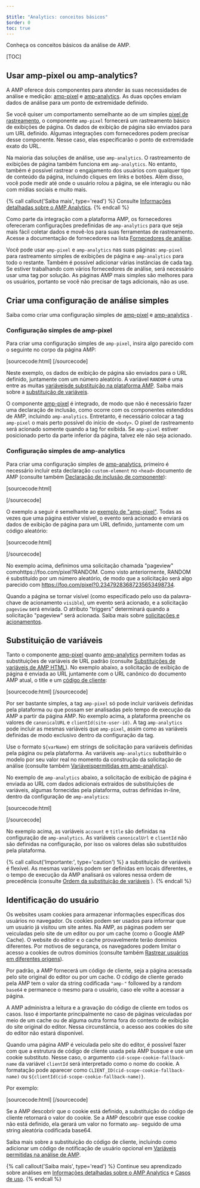 ```yaml
---

$title: "Analytics: conceitos básicos"
$order: 0
toc: true
---
```


Conheça os conceitos básicos da análise de AMP.

[TOC]

## Usar amp-pixel ou amp-analytics?


A AMP oferece dois componentes para atender às suas necessidades de análise e medição: [amp-pixel](/pt_br/docs/reference/amp-pixel.html) 
e [amp-analytics](/pt_br/docs/reference/extended/amp-analytics.html). As duas opções enviam dados de análise para um ponto de extremidade definido.


Se você quiser um comportamento semelhante ao de um simples [pixel de rastreamento](https://en.wikipedia.org/wiki/Web_beacon#Implementation), o componente `amp-pixel` fornecerá um rastreamento básico de exibições de página. Os dados de exibição de página são enviados para um URL definido. Algumas integrações com fornecedores podem precisar desse componente. Nesse caso, elas especificarão o ponto de extremidade exato do URL.

 Na maioria das soluções de análise, use `amp-analytics`. O rastreamento de exibições de página também funciona em `amp-analytics`. No entanto, também é possível rastrear o engajamento dos usuários com qualquer tipo de conteúdo da página, incluindo cliques em links e botões. Além disso, você pode medir até onde o usuário rolou a página, se ele interagiu ou não com mídias sociais e muito mais.

{% call callout('Saiba mais', type='read') %}
 Consulte [Informações detalhadas sobre o AMP Analytics](/pt_br/docs/guides/analytics/deep_dive_analytics.html). {% endcall %}

Como parte da integração com a plataforma AMP, os fornecedores ofereceram configurações predefinidas de `amp-analytics` 
para que seja mais fácil coletar dados e movê-los para suas ferramentas de rastreamento. Acesse a documentação de fornecedores na lista [Fornecedores de análise](/pt_br/docs/guides/analytics/analytics-vendors.html).

 Você pode usar `amp-pixel` e `amp-analytics` 
nas suas páginas: `amp-pixel` para rastreamento simples de exibições de página e `amp-analytics` para todo o restante. Também é possível adicionar várias instâncias de cada tag. Se estiver trabalhando com vários fornecedores de análise, será necessário usar uma tag por solução. As páginas AMP mais simples são melhores para os usuários, portanto se você não precisar de tags adicionais, não as use.

## Criar uma configuração de análise simples


Saiba como criar uma configuração simples de [amp-pixel](/pt_br/docs/reference/amp-pixel.html) 
e [amp-analytics](/pt_br/docs/reference/extended/amp-analytics.html) .

### Configuração simples de amp-pixel

 Para criar uma configuração simples de `amp-pixel`, insira algo parecido com o seguinte no corpo da página AMP:

[sourcecode:html]
<amp-pixel src="https://foo.com/pixel?RANDOM"></amp-pixel>
[/sourcecode]

 Neste exemplo, os dados de exibição de página são enviados para o URL definido, juntamente com um número aleatório. A variável `RANDOM` 
é uma entre as muitas [variáveis ​​de substituição na plataforma AMP](https://github.com/ampproject/amphtml/blob/master/spec/amp-var-substitutions.md). Saiba mais sobre a [substituição de variáveis](/pt_br/docs/guides/analytics/analytics_basics.html#variable-substitution).

 O componente [amp-pixel](/pt_br/docs/reference/amp-pixel.html) é integrado, de modo que não é necessário fazer uma declaração de inclusão, como ocorre com os componentes estendidos de AMP, incluindo `amp-analytics`. Entretanto, é necessário colocar a tag `amp-pixel` o mais perto possível do início de `<body>`. O pixel de rastreamento será acionado somente quando a tag for exibida. Se `amp-pixel` estiver posicionado perto da parte inferior da página, talvez ele não seja acionado.

### Configuração simples de amp-analytics


Para criar uma configuração simples de [amp-analytics](/pt_br/docs/reference/extended/amp-analytics.html), primeiro é necessário incluir esta declaração `custom-element` no `<head>` 
documento de AMP (consulte também [Declaração de inclusão de componente](/pt_br/docs/reference/extended.html#component-inclusion-declaration)):

[sourcecode:html]

<script async custom-element="amp-analytics" src="https://cdn.ampproject.org/v0/amp-analytics-0.1.js"></script>

[/sourcecode]

 O exemplo a seguir é semelhante ao [exemplo de "amp-pixel"](/pt_br/docs/guides/analytics/analytics_basics.html#simple-amp-pixel-configuration). Todas as vezes que uma página estiver visível, o evento será acionado e enviará os dados de exibição de página para um URL definido, juntamente com um código aleatório:

[sourcecode:html]
<amp-analytics>

<script type="application/json">

  {"requests": 
    {"pageview": "https://foo.com/pixel?RANDOM
  ", },"triggers": 
    {"trackPageview": 
      {"on": "visible",
      "request": "pageview"
    
} } }</script>

</amp-analytics>
[/sourcecode]

 No exemplo acima, definimos uma solicitação chamada "pageview" comohttps://foo.com/pixel?RANDOM. Como visto anteriormente, RANDOM é substituído por um número aleatório, de modo que a solicitação será algo parecido com https://foo.com/pixel?0.23479283687235653498734.

 Quando a página se tornar visível (como especificado pelo uso da palavra-chave de acionamento `visible`), um evento será acionado, e a solicitação `pageview` será enviada. O atributo "triggers" determinará quando a solicitação "pageview" será acionada. Saiba mais sobre [solicitações e acionamentos](/pt_br/docs/guides/analytics/deep_dive_analytics.html#requests-triggers--transports).

## Substituição de variáveis

 Tanto o componente [amp-pixel](/pt_br/docs/reference/amp-pixel.html) 
quanto [amp-analytics](/pt_br/docs/reference/extended/amp-analytics.html) 
permitem todas as substituições de variáveis ​​de URL padrão (consulte [Substituições de variáveis ​​de AMP HTML](https://github.com/ampproject/amphtml/blob/master/spec/amp-var-substitutions.md)). No exemplo abaixo, a solicitação de exibição de página é enviada ao URL juntamente com o URL canônico do documento AMP atual, o title e um [código de cliente](/pt_br/docs/guides/analytics/analytics_basics.html#user-identification):

[sourcecode:html]
<amp-pixel src="https://example.com/analytics?url=${canonicalUrl}&title=${title}&clientId=${clientId(site-user-id)}"></amp-pixel>
[/sourcecode]

Por ser bastante simples, a tag `amp-pixel` só pode incluir variáveis ​​definidas pela plataforma ou que possam ser analisadas pelo tempo de execução da AMP a partir da página AMP. No exemplo acima, a plataforma preenche os valores de `canonicalURL` e `clientId(site-user-id)`. A tag `amp-analytics` pode incluir as mesmas variáveis que `amp-pixel`, assim como as variáveis ​​definidas de modo exclusivo dentro da configuração da tag.

 Use o formato `${varName}` em strings de solicitação para variáveis definidas pela página ou pela plataforma. As variáveis `amp-analytics` 
substituirão o modelo por seu valor real no momento da construção da solicitação de análise (consulte também [Variáveis ​​permitidas em amp-analytics](https://github.com/ampproject/amphtml/blob/master/extensions/amp-analytics/analytics-vars.md)).

 No exemplo de `amp-analytics` abaixo, a solicitação de exibição de página é enviada ao URL com dados adicionais extraídos de substituições de variáveis, algumas fornecidas pela plataforma, outras definidas in-line, dentro da configuração de `amp-analytics`:

[sourcecode:html]
<amp-analytics>

<script type="application/json">

  {"requests": 
    {"pageview":"https://example.com/analytics?url=${canonicalUrl}&title=${title}&acct=${account}&clientId=${clientId(site-user-id)}",
  },
  "vars": 
    {"account": 
  "ABC123", },"triggers": 
    {"someEvent": 
      {"on": "visible",
      "request": "pageview",
      "vars": 
        {"title": 
"Minha página inicial", } } } }</script>

</amp-analytics>
[/sourcecode]

 No exemplo acima, as variáveis `account` e `title` são definidas na configuração de `amp-analytics`. As variáveis `canonicalUrl` e `clientId` não são definidas na configuração, por isso os valores delas são substituídos pela plataforma.

{% call callout('Importante:', type='caution') %}
 a substituição de variáveis é flexível. As mesmas variáveis ​​podem ser definidas em locais diferentes, e o tempo de execução da AMP analisará os valores nessa ordem de precedência (consulte [Ordem da substituição de variáveis](/pt_br/docs/guides/analytics/deep_dive_analytics.html#variable-substitution-ordering)
). {% endcall %}

## Identificação do usuário


Os websites usam cookies para armazenar informações específicas dos usuários no navegador. Os cookies podem ser usados ​​para informar que um usuário já visitou um site antes. Na AMP, as páginas podem ser veiculadas pelo site de um editor ou por um cache (como o Google AMP Cache). O website do editor e o cache provavelmente terão domínios diferentes. Por motivos de segurança, os navegadores podem limitar o acesso a cookies de outros domínios (consulte também [Rastrear usuários em diferentes origens](https://github.com/ampproject/amphtml/blob/master/spec/amp-managing-user-state.md)).

 Por padrão, a AMP fornecerá um código de cliente, seja a página acessada pelo site original do editor ou por um cache. O código de cliente gerado pela AMP tem o valor da string codificada `"amp-"`
followed by a random `base64` e permanece o mesmo para o usuário, caso ele volte a acessar a página.

A AMP administra a leitura e a gravação do código de cliente em todos os casos. Isso é importante principalmente no caso de páginas veiculadas por meio de um cache ou de alguma outra forma fora do contexto de exibição do site original do editor. Nessa circunstância, o acesso aos cookies do site do editor não estará disponível.

 Quando uma página AMP é veiculada pelo site do editor, é possível fazer com que a estrutura de código de cliente usada pela AMP busque e use um cookie substituto. Nesse caso, o argumento `cid-scope-cookie-fallback-name` da variável `clientId` será interpretado como o nome do cookie. A formatação pode aparecer como `CLIENT_ID(cid-scope-cookie-fallback-name)` 
ou `${clientId(cid-scope-cookie-fallback-name)}`.

Por exemplo:

[sourcecode:html]
<amp-pixel src="https://foo.com/pixel?cid=CLIENT_ID(site-user-id-cookie-fallback-name)"></amp-pixel>
[/sourcecode]

 Se a AMP descobrir que o cookie está definido, a substituição do código de cliente retornará o valor do cookie. Se a AMP descobrir que esse cookie não está definido, ela gerará um valor no formato `amp-` seguido de uma string aleatória codificada base64.


Saiba mais sobre a substituição do código de cliente, incluindo como adicionar um código de notificação de usuário opcional em [Variáveis ​​permitidas na análise de AMP](https://github.com/ampproject/amphtml/blob/master/extensions/amp-analytics/analytics-vars.md).

{% call callout('Saiba mais', type='read') %}
 Continue seu aprendizado sobre análises em [Informações detalhadas sobre o AMP Analytics](/pt_br/docs/guides/analytics/deep_dive_analytics.html) e [Casos de uso](/pt_br/docs/guides/analytics/use_cases.html). {% endcall %}

